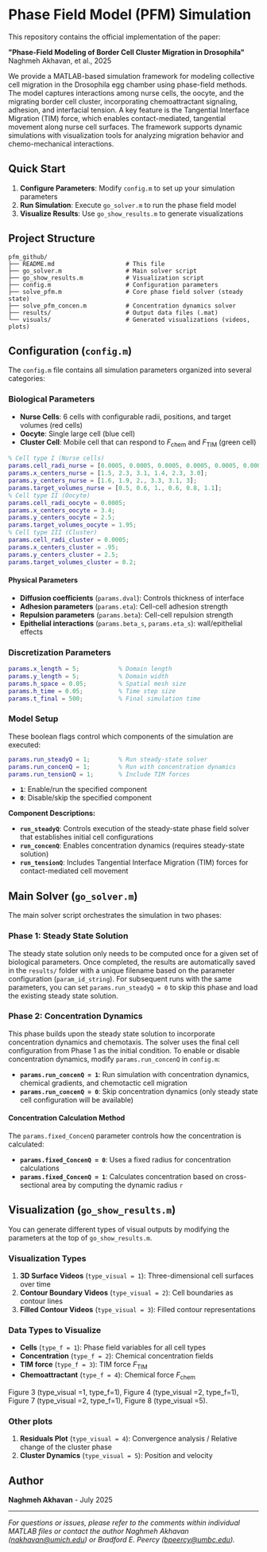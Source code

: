 # Phase Field Model (PFM) Simulation

This repository contains the official implementation of the paper:

**"Phase-Field Modeling of Border Cell Cluster Migration in Drosophila"**  
Naghmeh Akhavan, et al., 2025

We provide a MATLAB-based simulation framework for modeling collective cell migration in the Drosophila egg chamber using phase-field methods. The model captures interactions among nurse cells, the oocyte, and the migrating border cell cluster, incorporating chemoattractant signaling, adhesion, and interfacial tension. A key feature is the Tangential Interface Migration (TIM) force, which enables contact-mediated, tangential movement along nurse cell surfaces. The framework supports dynamic simulations with visualization tools for analyzing migration behavior and chemo-mechanical interactions.

## Quick Start

1. **Configure Parameters**: Modify `config.m` to set up your simulation parameters
2. **Run Simulation**: Execute `go_solver.m` to run the phase field model
3. **Visualize Results**: Use `go_show_results.m` to generate visualizations

## Project Structure

```
pfm_github/
├── README.md                    # This file
├── go_solver.m                  # Main solver script
├── go_show_results.m            # Visualization script
├── config.m                     # Configuration parameters
├── solve_pfm.m                  # Core phase field solver (steady state)
├── solve_pfm_concen.m           # Concentration dynamics solver
├── results/                     # Output data files (.mat)
└── visuals/                     # Generated visualizations (videos, plots)
```

## Configuration (`config.m`)

The `config.m` file contains all simulation parameters organized into several categories:

### Biological Parameters

- **Nurse Cells**: 6 cells with configurable radii, positions, and target volumes (red cells)
- **Oocyte**: Single large cell (blue cell)
- **Cluster Cell**: Mobile cell that can respond to $F_\text{chem}$ and $F_\text{TIM}$ (green cell)

```matlab
% Cell type I (Nurse cells)
params.cell_radi_nurse = [0.0005, 0.0005, 0.0005, 0.0005, 0.0005, 0.0005];
params.x_centers_nurse = [1.5, 2.3, 3.1, 1.4, 2.3, 3.0];
params.y_centers_nurse = [1.6, 1.9, 2., 3.3, 3.1, 3];
params.target_volumes_nurse = [0.5, 0.6, 1., 0.6, 0.8, 1.1];
% Cell type II (Oocyte)
params.cell_radi_oocyte = 0.0005;
params.x_centers_oocyte = 3.4;
params.y_centers_oocyte = 2.5;
params.target_volumes_oocyte = 1.95;
% Cell type III (Cluster)
params.cell_radi_cluster = 0.0005;
params.x_centers_cluster = .95;
params.y_centers_cluster = 2.5;
params.target_volumes_cluster = 0.2;
```

#### Physical Parameters
- **Diffusion coefficients** (`params.dval`): Controls thickness of interface
- **Adhesion parameters** (`params.eta`): Cell-cell adhesion strength
- **Repulsion parameters** (`params.beta`): Cell-cell repulsion strength
- **Epithelial interactions** (`params.beta_s`, `params.eta_s`): wall/epithelial effects

### Discretization Parameters

```matlab
params.x_length = 5;           % Domain length
params.y_length = 5;           % Domain width  
params.h_space = 0.05;         % Spatial mesh size
params.h_time = 0.05;          % Time step size
params.t_final = 500;          % Final simulation time
```

### Model Setup

These boolean flags control which components of the simulation are executed:

```matlab
params.run_steadyQ = 1;        % Run steady-state solver
params.run_concenQ = 1;        % Run with concentration dynamics
params.run_tensionQ = 1;       % Include TIM forces
```

- **`1`**: Enable/run the specified component
- **`0`**: Disable/skip the specified component

**Component Descriptions:**
- **`run_steadyQ`**: Controls execution of the steady-state phase field solver that establishes initial cell configurations
- **`run_concenQ`**: Enables concentration dynamics (requires steady-state solution)
- **`run_tensionQ`**: Includes Tangential Interface Migration (TIM) forces for contact-mediated cell movement



## Main Solver (`go_solver.m`)

The main solver script orchestrates the simulation in two phases:

### Phase 1: Steady State Solution
The steady state solution only needs to be computed once for a given set of biological parameters. Once completed, the results are automatically saved in the `results/` folder with a unique filename based on the parameter configuration (`param_id_string`). For subsequent runs with the same parameters, you can set `params.run_steadyQ = 0` to skip this phase and load the existing steady state solution.

### Phase 2: Concentration Dynamics

This phase builds upon the steady state solution to incorporate concentration dynamics and chemotaxis. The solver uses the final cell configuration from Phase 1 as the initial condition. To enable or disable concentration dynamics, modify `params.run_concenQ` in `config.m`:

- **`params.run_concenQ = 1`**: Run simulation with concentration dynamics, chemical gradients, and chemotactic cell migration
- **`params.run_concenQ = 0`**: Skip concentration dynamics (only steady state cell configuration will be available)

#### Concentration Calculation Method
The `params.fixed_ConcenQ` parameter controls how the concentration is calculated:

- **`params.fixed_ConcenQ = 0`**: Uses a fixed radius for concentration calculations
- **`params.fixed_ConcenQ = 1`**: Calculates concentration based on cross-sectional area by computing the dynamic radius `r` 

## Visualization (`go_show_results.m`)

You can generate different types of visual outputs by modifying the parameters at the top of `go_show_results.m`. 

### Visualization Types


1. **3D Surface Videos** (`type_visual = 1`): Three-dimensional cell surfaces over time
2. **Contour Boundary Videos** (`type_visual = 2`): Cell boundaries as contour lines
3. **Filled Contour Videos** (`type_visual = 3`): Filled contour representations
   

### Data Types to Visualize
- **Cells** (`type_f = 1`): Phase field variables for all cell types
- **Concentration** (`type_f = 2`): Chemical concentration fields
- **TIM force** (`type_f = 3`): TIM force $F_\text{TIM}$
- **Chemoattractant** (`type_f = 4`): Chemical force $F_\text{chem}$

Figure 3 (type_visual =1, type_f=1), Figure 4 (type_visual =2, type_f=1), Figure 7 (type_visual =2, type_f=1), Figure 8 (type_visual =5). 

### Other plots
1. **Residuals Plot** (`type_visual = 4`): Convergence analysis / Relative change of the cluster phase
2. **Cluster Dynamics** (`type_visual = 5`): Position and velocity


## Author

**Naghmeh Akhavan** - July 2025

---


*For questions or issues, please refer to the comments within individual MATLAB files or contact the author Naghmeh Akhavan (nakhavan@umich.edu) or Bradford E. Peercy (bpeercy@umbc.edu).*

